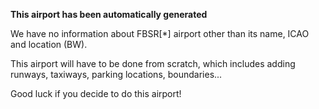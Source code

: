 **This airport has been automatically generated**

We have no information about FBSR[*] airport other than its name, ICAO and location (BW).

This airport will have to be done from scratch, which includes adding runways, taxiways, parking locations, boundaries...

Good luck if you decide to do this airport!